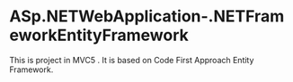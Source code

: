 # ASp.NETWebApplication-.NETFrameworkEntityFramework
This is project in MVC5 . It is based on Code First Approach Entity Framework.
